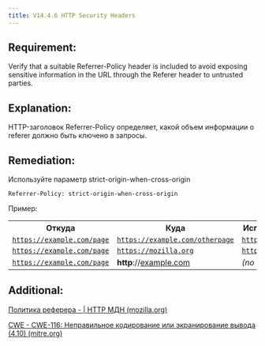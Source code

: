 ```yaml
---
title: V14.4.6 HTTP Security Headers
---
```







## Requirement:

Verify that a suitable Referrer-Policy header is included to avoid exposing sensitive information in the URL through the Referer header to untrusted parties.

## Explanation:

HTTP-заголовок Referrer-Policy определяет, какой объем информации о referer должно быть ключено в запросы. 

## Remediation:

Используйте параметр strict-origin-when-cross-origin


```
Referrer-Policy: strict-origin-when-cross-origin
```


Пример:

<table><colgroup><col/><col/><col/></colgroup><tbody>

<tr>
<th>Откуда</th>
<th>Куда</th>
<th>Используемый Referrer</th>
</tr>

<tr>
<td><code><a class="external-link" href="https://example.com/page" rel="nofollow">https://example.com/page</a></code></td>
<td><code><a class="external-link" href="https://example.com/otherpage" rel="nofollow">https://example.com/otherpage</a></code></td>
<td><code><a class="external-link" href="https://example.com/page" rel="nofollow">https://example.com/page</a></code></td>
</tr>

<tr>
<td><code><a class="external-link" href="https://example.com/page" rel="nofollow">https://example.com/page</a></code></td>
<td><code><a class="external-link" href="https://mozilla.org" rel="nofollow">https://mozilla.org</a></code></td>
<td><code><a class="external-link" href="https://example.com/" rel="nofollow">https://example.com/</a></code></td>
</tr>

<tr>
<td><code><a class="external-link" href="https://example.com/page" rel="nofollow">https://example.com/page</a></code></td>
<td><strong>http</strong>://<a class="external-link" href="http://example.com" rel="nofollow">example.com</a></td>
<td><em>(no referrer)</em></td>
</tr>

</tbody></table>


## Additional:

[Политика реферера - | HTTP МДН (mozilla.org)](https://developer.mozilla.org/en-US/docs/Web/HTTP/Headers/Referrer-Policy)

[CWE - CWE-116: Неправильное кодирование или экранирование вывода (4.10) (mitre.org)](https://cwe.mitre.org/data/definitions/116.html)




